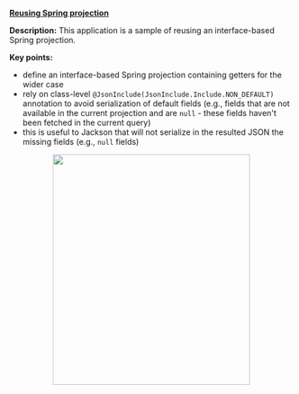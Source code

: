 **[Reusing Spring projection](https://github.com/AnghelLeonard/Hibernate-SpringBoot/tree/master/HibernateSpringBootReuseProjection)**
 
**Description:** This application is a sample of reusing an interface-based Spring projection.

**Key points:**
- define an interface-based Spring projection containing getters for the wider case 
- rely on class-level `@JsonInclude(JsonInclude.Include.NON_DEFAULT)` annotation to avoid serialization of default fields (e.g., fields that are not available in the current projection and are `null` - these fields haven't been fetched in the current query)
- this is useful to Jackson that will not serialize in the resulted JSON the missing fields (e.g., `null` fields)

<a href="https://leanpub.com/java-persistence-performance-illustrated-guide"><p align="center"><img src="https://github.com/AnghelLeonard/Hibernate-SpringBoot/blob/master/Java%20Persistence%20Performance%20Illustrated%20Guide.jpg" height="410" width="350"/></p></a>
